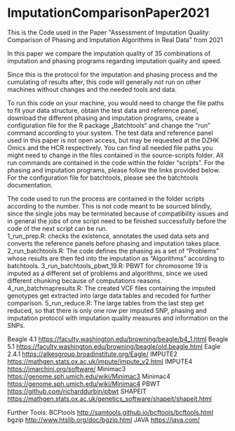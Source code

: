 # ImputationComparisonPaper2021
This is the Code used in the Paper "Assessment of Imputation Quality: Comparison of Phasing and Imputation Algorithms in Real Data" from 2021


In this paper we compare the imputation quality of 35 combinations of imputation and phasing programs regarding imputation quality and speed.

Since this is the protocol for the imputation and phasing process and the cumulating of results after, this code will generally not run on other machines without changes and the needed tools and data. 

To run this code on your machine, you would need to change the file paths to fit your data structure, obtain the test data and reference panel, download the different phasing and imputation programs, create a configuration file for the R package „Batchtools“ and change the “run” command according to your system. The test data and reference panel used in this paper is not open access, but may be requested at the DZHK Omics and the HCR respectively. You can find all needed file paths you might need to change in the files contained in the source-scripts folder. All run commands are contained in the code within the folder “scripts”. For the phasing and imputation programs, please follow the links provided below. For the configuration file for batchtools, please see the batchtools documentation.

The code used to run the process are contained in the folder scripts according to the number. This is not code meant to be sourced blindly, since the single jobs may be terminated because of compatibility issues and in general the jobs of one script need to be finished successfully before the code of the next script can be run.  
1_run_prep.R: checks the existence, annotates  the used data sets and converts the reference panels before phasing and imputation takes place. 
2_run_batchtools.R: The code defines the phasing as a set of “Problems” whose results are then fed into the imputation as “Algorithms” according to batchtools.
3_run_batchtools_pbwt_19.R: PBWT for chromosome 19 is imputed as a different set of problems and algorithms, since we used different chunking because of computations reasons. 
4_run_batchmapresults.R: The created VCF files containing the imputed genotypes get extracted into large data tables and recoded for further comparison. 
5_run_reduce.R: The large tables from the last step get reduced, so that there is only one row per imputed SNP, phasing and imputation protocol with imputation quality measures and information on the SNPs. 


Beagle 4.1
https://faculty.washington.edu/browning/beagle/b4_1.html
Beagle 5.1
https://faculty.washington.edu/browning/beagle/old.beagle.html
Eagle 2.4.1
https://alkesgroup.broadinstitute.org/Eagle/
IMPUTE2 
https://mathgen.stats.ox.ac.uk/impute/impute_v2.html
IMPUTE4
https://jmarchini.org/software/
Minimac3
https://genome.sph.umich.edu/wiki/Minimac3
Minimac4
https://genome.sph.umich.edu/wiki/Minimac4
PBWT
https://github.com/richarddurbin/pbwt
SHAPEIT
https://mathgen.stats.ox.ac.uk/genetics_software/shapeit/shapeit.html

Further Tools: 
BCFtools
http://samtools.github.io/bcftools/bcftools.html
bgzip
http://www.htslib.org/doc/bgzip.html
JAVA
https://java.com/
